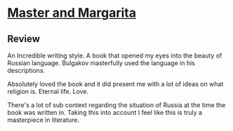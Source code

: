 # [Master and Margarita](https://www.goodreads.com/book/show/117833.The_Master_and_Margarita)
## Review
An Incredible writing style. A book that opened my eyes into the beauty of Russian language. Bulgakov masterfully used the language in his descriptions.

Absolutely loved the book and it did present me with a lot of ideas on what religion is. Eternal life. Love.

There's a lot of sub context regarding the situation of Russia at the time the book was written in. Taking this into account I feel like this is truly a masterpiece in literature.